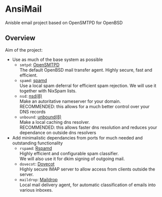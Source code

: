 # AnsiMail
Anisble email project based on OpenSMTPD for OpenBSD

## Overview

Aim of the project:
 * Use as much of the base system as possible
   * `smtpd`: [OpenSMTPD](https://www.opensmtpd.org/)  
   The default OpenBSD mail transfer agent. Highly secure, fast and efficient.
   * `spamd`: [spamd](https://www.openbsd.org/spamd/)  
   Use a local spam deferral for efficient spam rejection. We will use it together with NixSpam lists.
   * `nsd`: [nsd(8)](https://man.openbsd.org/nsd.8)  
   Make an autoritative nameserver for your domain.  
   RECOMMENDED: this allows for a much better control over your DNS records
   * `unbound`: [unbound(8)](https://man.openbsd.org/unbound)  
   Make a local caching dns resolver.  
   RECOMMENDED: this allows faster dns resolution and reduces your dependance on outside dns resolvers
 * Add minimalistic dependancies from ports for much needed and outstanding functionality
   * `rspamd`: [Rspamd](https://rspamd.com/)  
   Highly efficient and configurable spam classifier.  
   We will also use it for dkim signing of outgoing mail.
   * `dovecot`: [Dovecot](https://www.dovecot.org/)  
   Highly secure IMAP server to allow access from clients outside the server.
   * `maildrop`: [Maildrop](https://www.courier-mta.org/maildrop/)  
   Local mail delivery agent, for automatic classification of emails into various inboxes.
